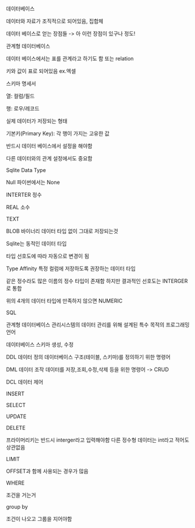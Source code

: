 데이터베이스

데이터와 자료가 조직적으로 되어있음, 집합체



데이터 베이스로 얻는 장점들 -> 아 이런 장점이 있구나 정도!



관계형 데이터베이스

데이터 베이스에서는 표를 관계라고 하기도 함 또는 relation 

키와 값이 표로 되어있음 ex.엑셀



스키마 명세서

열: 컬럼/필드

행: 로우/레코드 

실제 데이터가 저장되는 형태

기본키(Primary Key): 각 행이 가지는 고유한 값

반드시 데이터 베이스에서 설정을 해야함

다른 데이터와의 관계 설정에서도 중요함



Sqlite Data Type 

Null 파이썬에서는 None

INTERTER 정수

REAL 소수

TEXT 

BLOB 바이너리 데이터 타입 없이 그대로 저장되는것



Sqlite는 동적인 데이터 타입 

타입 선호도에 따라 자동으로 변경이 됨

Type Affinity 특정 컬럼에 저장하도록 권장하는 데이터 타입

같은 정수라도 많은 이름의 정수 타입이 존재함 하지만 결과적인 선호도는 INTERGER로 통합

위의 4개의 데이터 타입에 만족하지 않으면  NUMERIC



SQL 

관계형 데이터베이스 관리시스템의 데이터 관리를 위해 설계된 특수 목적의 프로그래밍 언어

데이터베이스 스키마 생성, 수정

DDL 데이터 정의 데이터베이스 구조(테이블, 스키마)를 정의하기 위한 명령어

DML 데이터 조작 데이터를 저장,조회,수정,삭제 등을 위한 명령어 -> CRUD

DCL 데이터 제어



INSERT

SELECT

UPDATE

DELETE



프라이머리키는 반드시 interger라고 입력해야함 다른 정수형 데이터는 int라고 적어도 상관없음





LIMIT 

OFFSET과 함께 사용되는 경우가 많음

WHERE

조건을 거는거



group by 

조건이 나오고 그룹을 지어야함